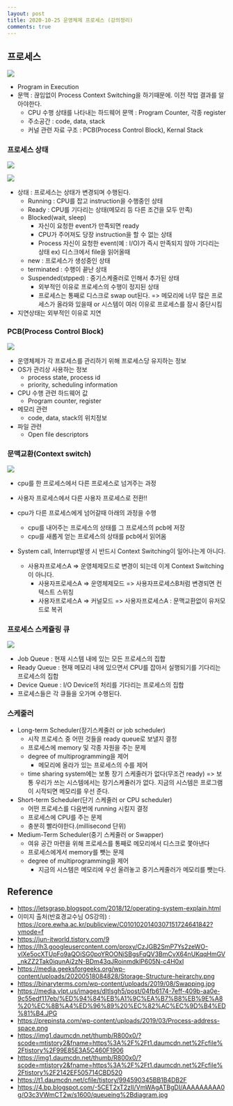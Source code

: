 ```yaml
---
layout: post
title: 2020-10-25 운영체제 프로세스 (강의정리)
comments: true
---
```

## 프로세스

![](https://prepinsta.com/wp-content/uploads/2019/03/Process-address-space.png)

- Program in Execution
- 문맥 : 끊임없이 Process Context Switching을 하기때문에. 이전 작업 결과를 알아야한다.
  - CPU 수행 상태를 나타내는 하드웨어 문맥 : Program Counter, 각종 register
  - 주소공간 : code, data, stack
  - 커널 관련 자료 구조 : PCB(Process Control Block), Kernal Stack

### 프로세스 상태

![](https://lh3.googleusercontent.com/proxy/Q_VtY5vIuQKPXYoNcsknxQXM-GFJVnyedKWfUGp_uaiY9fdPz_uvnuVvny8kGRdpOQ-VjLG-hEV7RqwPasi4v0HylZ55GvdmqyZHoMXizdA-K8GFRwF0bQWnEh_5rUFoYrkhG5dkNDQbJMPLlE6dZZBpJxGKxdUyFMmlufevwBM)

![](https://img1.daumcdn.net/thumb/R800x0/?scode=mtistory2&fname=https%3A%2F%2Ft1.daumcdn.net%2Fcfile%2Ftistory%2F99E85E3A5C460F1906)

- 상태 : 프로세스는 상태가 변경되며 수행된다.
  - Running : CPU를 잡고 instruction을 수행중인 상태
  - Ready : CPU를 기다리는 상태(메모리 등 다른 조건을 모두 만족)
  - Blocked(wait, sleep)
    - 자신이 요청한 event가 만족되면 ready
    - CPU가 주어져도 당장 instruction을 할 수 없는 상태
    - Process 자신이 요청한 event(예 : I/O)가 즉시 만족되지 않아 기다리는 상태 ex) 디스크에서 file을 읽어올때
  - new : 프로세스가 생성중인 상태
  - terminated : 수행이 끝난 상태
  - Suspended(stpped) : 중기스케줄러로 인해서 추가된 상태
    - 외부적인 이유로 프로세스의 수행이 정지된 상태
    - 프로세스는 통째로 디스크로 swap out된다. => 메모리에 너무 많은 프로세스가 올라와 있을때 or 시스템이 여러 이유로 프로세스를 잠시 중단시킴
- 지연상태는 외부적인 이유로 지연

### PCB(Process Control Block)

![](https://img1.daumcdn.net/thumb/R800x0/?scode=mtistory2&fname=https%3A%2F%2Ft1.daumcdn.net%2Fcfile%2Ftistory%2F2142EF505714CBD520)

- 운영체제가 각 프로세스를 관리하기 위해 프로세스당 유지하는 정보
- OS가 관리상 사용하는 정보
  - process state, process id
  - priority, scheduling information
- CPU 수행 관련 하드웨어 값
  - Program counter, register
- 메모리 관련
  - code, data, stack의 위치정보
- 파일 관련
  - Open file descriptors



### 문맥교환(Context switch)

![](https://t1.daumcdn.net/cfile/tistory/994590345BB1B4DB2F)

- cpu를 한 프로세스에서 다른 프로세스로 넘겨주는 과정
- 사용자 프로세스에서 다른 사용자 프로세스로 전환!!
- cpu가 다른 프로세스에게 넘어갈때 아래의 과정을 수행
  - cpu를 내어주는 프로세스의 상태를 그 프로세스의 pcb에 저장
  - cpu를 새롭게 얻는 프로세스의 상태를 pcb에서 읽어옴

- System call, Interrupt발생 시 반드시 Context Switching이 일어나는게 아니다.
  - 사용자프로세스A => 운영체제모드로 변경이 되는데 이게 Context Switching이 아니다.
    - 사용자프로세스A => 운영체제모드 => 사용자프로세스B처럼 변경되면 컨텍스트 스위칭
    - 사용자프로세스A => 커널모드 => 사용자프로세스A : 문맥교환없이 유저모드로 복귀

### 프로세스 스케쥴링 큐

![](https://4.bp.blogspot.com/-5CET2xT2zII/VmWAgATBgDI/AAAAAAAAA0g/O3c3VWmCT2w/s1600/queueing%2Bdiagram.jpg)

- Job Queue : 현재 시스템 내에 있는 모든 프로세스의 집합
- Ready Queue : 현재 메모리 내에 있으면서 CPU를 잡아서 실행되기를 기다리는 프로세스의 집합
- Device Queue : I/O Device의 처리를 기다리는 프로세스의 집합
- 프로세스들은 각 큐들을 오가며 수행된다.



### 스케줄러

- Long-term Scheduler(장기스케줄러 or job scheduler)
  - 시작 프로세스 중 어떤 것들을 ready queue로 보낼지 결정
  - 프로세스에 memory 및 각종 자원을 주는 문제
  - degree of multiprogramming을 제어
    - 메모리에 올라가 있는 프로세스의 수를 제어
  - time sharing system에는 보통 장기 스케줄러가 없다(무조건 ready) => 보통 우리가 쓰는 시스템에서는 장기스케쥴러가 없다. 지금의 시스템은 프로그램이 시작되면 메모리를 우선 준다.
- Short-term Scheduler(단기 스케줄러 or CPU scheduler)
  - 어떤 프로세스를 다음번에 running 시킬지 결정
  - 프로세스에 CPU를 주는 문제
  - 충분히 빨라야한다.(millisecond 단위)
- Medium-Term Scheduler(중기 스케줄러 or Swapper)
  - 여유 공간 마련을 위해 프로세스를 통째로 메모리에서 디스크로 쫓아낸다
  - 프로세스에게서 memory를 뺏는 문제
  - degree of multiprogramming을 제어
    - 지금의 시스템은 메모리에 우선 올려놓고 중기스케줄러가 메모리를 뺏는다.







## Reference

- https://letsgrasp.blogspot.com/2018/12/operating-system-explain.html
- 이미지 출처(반효경교수님 OS강의) : https://core.ewha.ac.kr/publicview/C0101020140307151724641842?vmode=f
- https://jun-itworld.tistory.com/9
- https://lh3.googleusercontent.com/proxy/CzJGB2SmP7Ys2zeWO-vlXe5ocXTUpFo9aQOiSG0poYROONiSBgsFqQV3BmCvX64nUKqqHmGV_nkZZ2Tak0iqunAi2zN-BDm43qJRoinmdklP605N-c4H0xI
- https://media.geeksforgeeks.org/wp-content/uploads/20200518084828/Storage-Structure-heirarchy.png
- https://binaryterms.com/wp-content/uploads/2019/08/Swapping.jpg
- https://media.vlpt.us/images/dltlsgh5/post/04fb6174-7eff-409b-aa0e-9c55edf117eb/%ED%94%84%EB%A1%9C%EA%B7%B8%EB%9E%A8%20%EC%8B%A4%ED%96%89%20%EC%82%AC%EC%9D%B4%ED%81%B4.JPG
- https://prepinsta.com/wp-content/uploads/2019/03/Process-address-space.png
- https://img1.daumcdn.net/thumb/R800x0/?scode=mtistory2&fname=https%3A%2F%2Ft1.daumcdn.net%2Fcfile%2Ftistory%2F99E85E3A5C460F1906
- https://img1.daumcdn.net/thumb/R800x0/?scode=mtistory2&fname=https%3A%2F%2Ft1.daumcdn.net%2Fcfile%2Ftistory%2F2142EF505714CBD520
- https://t1.daumcdn.net/cfile/tistory/994590345BB1B4DB2F
- https://4.bp.blogspot.com/-5CET2xT2zII/VmWAgATBgDI/AAAAAAAAA0g/O3c3VWmCT2w/s1600/queueing%2Bdiagram.jpg
